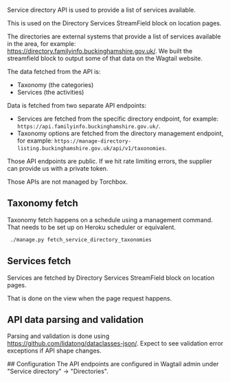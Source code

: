 Service directory API is used to provide a list of services available.

This is used on the Directory Services StreamField block on location pages.

The directories are external systems that provide a list of services available in the area,
for example: https://directory.familyinfo.buckinghamshire.gov.uk/. We built the streamfield
block to output some of that data on the Wagtail website.

The data fetched from the API is:

- Taxonomy (the categories)
- Services (the activities)

Data is fetched from two separate API endpoints:

- Services are fetched from the specific directory endpoint,
  for example: `https://api.familyinfo.buckinghamshire.gov.uk/`.
- Taxonomy options are fetched from the directory management endpoint,
  for example: `https://manage-directory-listing.buckinghamshire.gov.uk/api/v1/taxonomies`.

Those API endpoints are public. If we hit rate limiting errors, the supplier can provide us with a private token.

Those APIs are not managed by Torchbox.

## Taxonomy fetch

Taxonomy fetch happens on a schedule using a management command. That needs to be set up on Heroku scheduler or equivalent.

```sh
 ./manage.py fetch_service_directory_taxonomies
```

## Services fetch

Services are fetched by Directory Services StreamField block on location pages.

That is done on the view when the page request happens.

## API data parsing and validation

Parsing and validation is done using https://github.com/lidatong/dataclasses-json/. Expect to see validation error exceptions if API shape changes.

## Configuration
The API endpoints are configured in Wagtail admin under "Service directory" -> "Directories".
